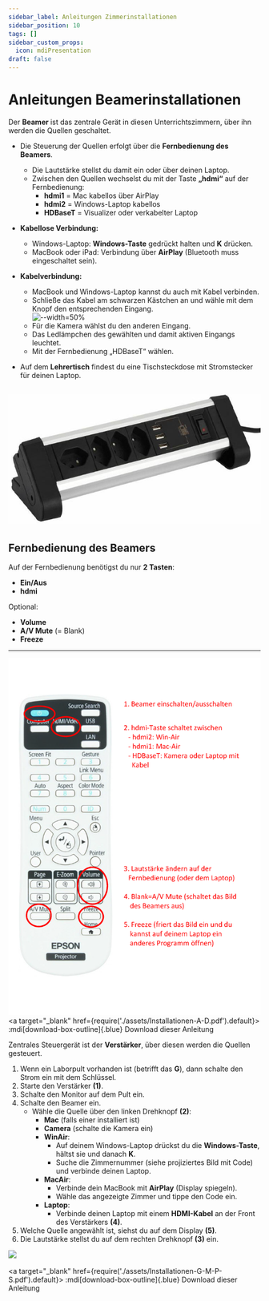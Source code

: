 ```yaml
---
sidebar_label: Anleitungen Zimmerinstallationen
sidebar_position: 10
tags: []
sidebar_custom_props:
  icon: mdiPresentation
draft: false
---
```


# Anleitungen Beamerinstallationen

<Tabs groupId="gebäude">
  <TabItem value="d" label="Gebäude A,D">

Der **Beamer** ist das zentrale Gerät in diesen Unterrichtszimmern, über ihn werden die Quellen geschaltet.

- Die Steuerung der Quellen erfolgt über die **Fernbedienung des Beamers**.  
  - Die Lautstärke stellst du damit ein oder über deinen Laptop.  
  - Zwischen den Quellen wechselst du mit der Taste **„hdmi“** auf der Fernbedienung:  
    - **hdmi1** = Mac kabellos über AirPlay  
    - **hdmi2** = Windows-Laptop kabellos  
    - **HDBaseT** = Visualizer oder verkabelter Laptop  

- **Kabellose Verbindung:**  
  - Windows-Laptop: **Windows-Taste** gedrückt halten und **K** drücken.  
  - MacBook oder iPad: Verbindung über **AirPlay** (Bluetooth muss eingeschaltet sein).  

- **Kabelverbindung:**  
  - MacBook und Windows-Laptop kannst du auch mit Kabel verbinden.  
  - Schließe das Kabel am schwarzen Kästchen an und wähle mit dem Knopf den entsprechenden Eingang.  
  ![--width=50%](swkästchen.png)
  - Für die Kamera wählst du den anderen Eingang. 
  - Das Ledlämpchen des gewählten und damit aktiven Eingangs leuchtet.
  - Mit der Fernbedienung „HDBaseT“ wählen.  

- Auf dem **Lehrertisch** findest du eine Tischsteckdose mit Stromstecker für deinen Laptop.

![--width=60%](Tischsteckdose.png)
---

## Fernbedienung des Beamers

Auf der Fernbedienung benötigst du nur **2 Tasten**:  
- **Ein/Aus**  
- **hdmi**  

Optional:  
- **Volume**  
- **A/V Mute** (= Blank)  
- **Freeze**

---
![](FB-Beamer.png)
<a target="\_blank" href={require('./assets/Installationen-A-D.pdf').default}>
   :mdi[download-box-outline]{.blue} Download dieser Anleitung
</a>

  </TabItem>
  <TabItem value="p" label="Gebäude G,M,P,S">

Zentrales Steuergerät ist der **Verstärker**, über diesen werden die Quellen gesteuert.

1. Wenn ein Laborpult vorhanden ist (betrifft das **G**), dann schalte den Strom ein mit dem Schlüssel.
2. Starte den Verstärker **(1)**.
3. Schalte den Monitor auf dem Pult ein.
4. Schalte den Beamer ein.  
   - Wähle die Quelle über den linken Drehknopf **(2)**:  
     - **Mac** (falls einer installiert ist)  
     - **Camera** (schalte die Kamera ein)  
     - **WinAir**:  
       - Auf deinem Windows-Laptop drückst du die **Windows-Taste**, hältst sie und danach **K**.  
       - Suche die Zimmernummer (siehe projiziertes Bild mit Code) und verbinde deinen Laptop.  
     - **MacAir**:  
       - Verbinde dein MacBook mit **AirPlay** (Display spiegeln).  
       - Wähle das angezeigte Zimmer und tippe den Code ein.  
     - **Laptop**:  
       - Verbinde deinen Laptop mit einem **HDMI-Kabel** an der Front des Verstärkers **(4)**.  
5. Welche Quelle angewählt ist, siehst du auf dem Display **(5)**.
6. Die Lautstärke stellst du auf dem rechten Drehknopf **(3)** ein.

![](Verstärker.png)


<a target="\_blank" href={require('./assets/Installationen-G-M-P-S.pdf').default}>
   :mdi[download-box-outline]{.blue} Download dieser Anleitung
</a>

  </TabItem>
</Tabs>
